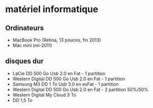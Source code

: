 # matériel informatique

## Ordinateurs

- MacBook Pro (Retina, 13 pouces, fin 2013)
- Mac mini (mi-2011)

## disques dur

- LaCie DD 500 Go Usb 2.0 en Fat - 1 partition
- Western Digital DD 500 Go Usb 2.0 en Fat - 1 partition
- Samsung M3 DD 1 To Usb 3.0 en exFat - 1 partition
- Western Digital DD 500 Go Usb 2.0 en Fat - 2 partition 50%/50%
- Western Digital My Cloud 3 To
- DD 1,5 To

